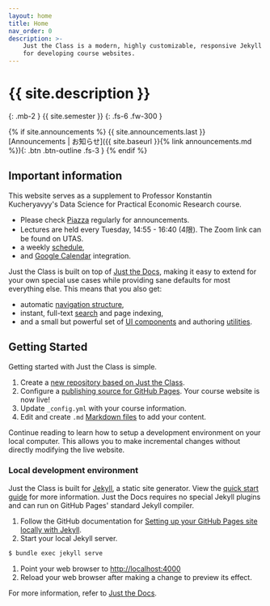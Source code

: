 ```yaml
---
layout: home
title: Home
nav_order: 0
description: >-
    Just the Class is a modern, highly customizable, responsive Jekyll theme
    for developing course websites.
---
```


# {{ site.description }}
{: .mb-2 }
{{ site.semester }}
{: .fs-6 .fw-300 }

{% if site.announcements %}
{{ site.announcements.last }}
[Announcements &#124; お知らせ]({{ site.baseurl }}{% link announcements.md %}){: .btn .btn-outline .fs-3 }
{% endif %}

## Important information

This website serves as a supplement to Professor Konstantin Kucheryavyy's Data Science for Practical Economic Research course. 

- Please check [Piazza](https://piazza.com/class/k8pcxfiwkxf2ec) regularly for announcements. 
- Lectures are held every Tuesday, 14:55 - 16:40 (4限). The Zoom link can be found on UTAS. 
- a weekly [schedule](schedule),
- and [Google Calendar](google-calendar) integration.

Just the Class is built on top of [Just the Docs](https://github.com/pmarsceill/just-the-docs), making it easy to extend for your own special use cases while providing sane defaults for most everything else. This means that you also get:

- automatic [navigation structure](https://pmarsceill.github.io/just-the-docs/docs/navigation-structure/),
- instant, full-text [search](https://pmarsceill.github.io/just-the-docs/docs/search/) and page indexing,
- and a small but powerful set of [UI components](https://pmarsceill.github.io/just-the-docs/docs/ui-components) and authoring [utilities](https://pmarsceill.github.io/just-the-docs/docs/utilities).

## Getting Started

Getting started with Just the Class is simple.

1. Create a [new repository based on Just the Class](https://github.com/kevinlin1/just-the-class/generate).
1. Configure a [publishing source for GitHub Pages](https://help.github.com/en/articles/configuring-a-publishing-source-for-github-pages). Your course website is now live!
1. Update `_config.yml` with your course information.
1. Edit and create `.md` [Markdown files](https://guides.github.com/features/mastering-markdown/) to add your content.

Continue reading to learn how to setup a development environment on your local computer. This allows you to make incremental changes without directly modifying the live website.

### Local development environment

Just the Class is built for [Jekyll](https://jekyllrb.com), a static site generator. View the [quick start guide](https://jekyllrb.com/docs/) for more information. Just the Docs requires no special Jekyll plugins and can run on GitHub Pages' standard Jekyll compiler.

1. Follow the GitHub documentation for [Setting up your GitHub Pages site locally with Jekyll](https://help.github.com/en/articles/setting-up-your-github-pages-site-locally-with-jekyll).
1. Start your local Jekyll server.
```bash
$ bundle exec jekyll serve
```
1. Point your web browser to [http://localhost:4000](http://localhost:4000)
1. Reload your web browser after making a change to preview its effect.

For more information, refer to [Just the Docs](https://pmarsceill.github.io/just-the-docs/).

